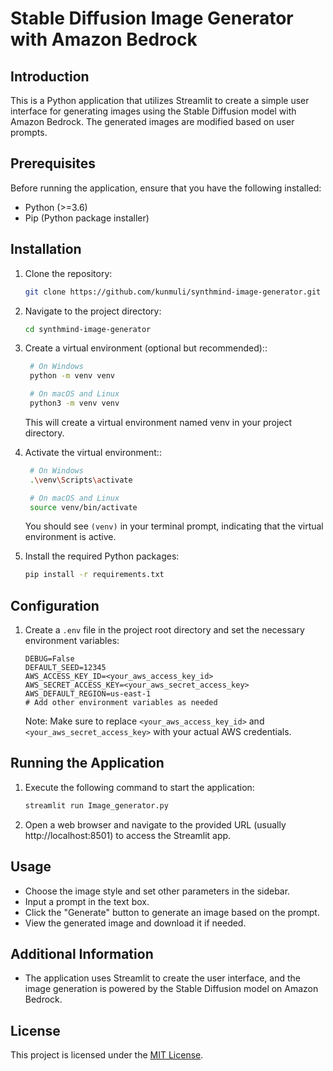 # Stable Diffusion Image Generator with Amazon Bedrock

## Introduction

This is a Python application that utilizes Streamlit to create a simple user interface for generating images using the Stable Diffusion model with Amazon Bedrock. The generated images are modified based on user prompts.

## Prerequisites

Before running the application, ensure that you have the following installed:

- Python (>=3.6)
- Pip (Python package installer)

## Installation

1. Clone the repository:

   ```bash
   git clone https://github.com/kunmuli/synthmind-image-generator.git
   ```

2. Navigate to the project directory:

   ```bash
   cd synthmind-image-generator
   ```

3. Create a virtual environment (optional but recommended)::

   ```bash
    # On Windows
    python -m venv venv

    # On macOS and Linux
    python3 -m venv venv

   ```

   This will create a virtual environment named venv in your project directory.

4. Activate the virtual environment::

   ```bash
    # On Windows
    .\venv\Scripts\activate

    # On macOS and Linux
    source venv/bin/activate

   ```

   You should see `(venv)` in your terminal prompt, indicating that the virtual environment is active.

5. Install the required Python packages:

   ```bash
   pip install -r requirements.txt
   ```

## Configuration

1. Create a `.env` file in the project root directory and set the necessary environment variables:

   ```env
   DEBUG=False
   DEFAULT_SEED=12345
   AWS_ACCESS_KEY_ID=<your_aws_access_key_id>
   AWS_SECRET_ACCESS_KEY=<your_aws_secret_access_key>
   AWS_DEFAULT_REGION=us-east-1
   # Add other environment variables as needed
   ```

   Note: Make sure to replace `<your_aws_access_key_id>` and `<your_aws_secret_access_key>` with your actual AWS credentials.

## Running the Application

1. Execute the following command to start the application:

   ```bash
   streamlit run Image_generator.py
   ```

2. Open a web browser and navigate to the provided URL (usually http://localhost:8501) to access the Streamlit app.

## Usage

- Choose the image style and set other parameters in the sidebar.
- Input a prompt in the text box.
- Click the "Generate" button to generate an image based on the prompt.
- View the generated image and download it if needed.

## Additional Information

- The application uses Streamlit to create the user interface, and the image generation is powered by the Stable Diffusion model on Amazon Bedrock.

## License

This project is licensed under the [MIT License](LICENSE).
